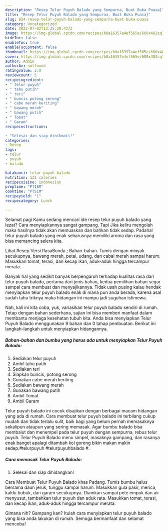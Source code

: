 ```yaml
---
description: "Resep Telur Puyuh Balado yang Sempurna, Buat Buka Puasa}"
title: "Resep Telur Puyuh Balado yang Sempurna, Buat Buka Puasa}"
slug: 824-resep-telur-puyuh-balado-yang-sempurna-buat-buka-puasa
category: Uncategorized
date: 2022-07-02T13:25:20.437Z
image: https://img-global.cpcdn.com/recipes/b8a16357e4ef565e/680x482cq70/telur-puyuh-balado-foto-resep-utama.jpg
hideToc: false
enableToc: true
enableTocContent: false
thumbnail: https://img-global.cpcdn.com/recipes/b8a16357e4ef565e/680x482cq70/telur-puyuh-balado-foto-resep-utama.jpg
cover: https://img-global.cpcdn.com/recipes/b8a16357e4ef565e/680x482cq70/telur-puyuh-balado-foto-resep-utama.jpg
author: Admin
authorAv: notfound
ratingvalue: 3.9
reviewcount: 5
recipeingredient:
- " telur puyuh"
- " tahu putih"
- " teri"
- " buncis potong serong"
- " cabe merah keriting"
- " bawang merah"
- " bawang putih"
- " Tomat"
- " Garam"
recipeinstructions:

- "Selesai dan siap dinikmati!"
categories:
- Resep
tags:
- telur
- puyuh
- balado

katakunci: telur puyuh balado 
nutrition: 121 calories
recipecuisine: Indonesian
preptime: "PT18M"
cooktime: "PT51M"
recipeyield: "1"
recipecategory: Lunch

---
```



Selamat pagi Kamu sedang mencari ide resep telur puyuh balado yang lezat? Cara menyiapkannya sangat gampang. Tapi Jika keliru mengolah maka hasilnya tidak akan memuaskan dan bahkan tidak sedap. Padahal telur puyuh balado yang enak seharusnya memiliki aroma dan rasa yang bisa memancing selera kita.


Lihat Resep Versi RasaBunda ; Bahan-bahan. Tumis dengan minyak secukupnya, bawang merah, petai, udang, dan cabai merah sampai harum. Masukkan tomat, terasi, dan kecap ikan, aduk-aduk hingga tercampur merata.

Banyak hal yang sedikit banyak berpengaruh terhadap kualitas rasa dari telur puyuh balado, pertama dari jenis bahan, kedua pemilihan bahan segar sampai cara membuat dan menyajikannya. Tidak usah pusing kalau hendak menyiapkan telur puyuh balado enak di mana pun anda berada, karena asal sudah tahu triknya maka hidangan ini mampu jadi suguhan istimewa.


Nah, kali ini kita coba, yuk, variasikan telur puyuh balado sendiri di rumah. Tetap dengan bahan sederhana, sajian ini bisa memberi manfaat dalam membantu menjaga kesehatan tubuh kita. Anda bisa menyiapkan Telur Puyuh Balado menggunakan 9 bahan dan 0 tahap pembuatan. Berikut ini langkah-langkah untuk menyiapkan hidangannya.

<!--inarticleads1-->

##### Bahan-bahan dan bumbu yang harus ada untuk menyiapkan Telur Puyuh Balado:

1. Sediakan  telur puyuh
1. Ambil  tahu putih
1. Sediakan  teri
1. Siapkan  buncis, potong serong
1. Gunakan  cabe merah keriting
1. Sediakan  bawang merah
1. Gunakan  bawang putih
1. Ambil  Tomat
1. Ambil  Garam


Telur puyuh balado ini cocok disajikan dengan berbagai macam hidangan yang ada di rumah. Cara membuat telur puyuh balado ini terbilang cukup mudah dan tidak terlalu sulit, baik bagi yang belum pernah memasaknya sekalipun ataupun yang sering memasak. Agar bumbu balado bisa membalut dan menempel pada telur puyuh dengan sempurna, rebus telur puyuh. Telur Puyuh Balado menu simpel, masaknya gampang, dan rasanya enak banget apalagi ditambah kol goreng bikin makan makin sedep.#telurpuyuh #telurpuyuhbalado #. 

<!--inarticleads2-->

##### Cara memasak Telur Puyuh Balado:


1. Selesai dan siap dihidangkan!

Cara Membuat Telur Puyuh Balado khas Padang. Tumis bumbu halus bersama daun jeruk, tunggu sampai harum. Masukkan gula pasir, merica, kaldu bubuk, dan garam secukupnya. Diamkan sampai pete empuk dan air menyusut, tambahkan telur puyuh dan aduk rata. Masukkan tomat, terasi, dan kecap ikan, aduk-aduk hingga tercampur merata. 

Gimana nih? Gampang kan? Itulah cara menyiapkan telur puyuh balado yang bisa anda lakukan di rumah. Semoga bermanfaat dan selamat mencoba!
